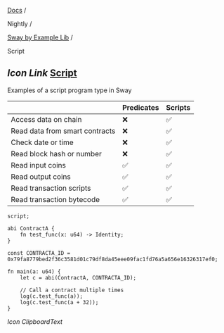 [Docs](https://docs.fuel.network/) /

Nightly  /

[Sway by Example Lib](https://docs.fuel.network/docs/nightly/sway-by-example-lib/) /

Script

## _Icon Link_ [Script](https://docs.fuel.network/docs/nightly/sway-by-example-lib/script/\#script)

Examples of a script program type in Sway

|  | Predicates | Scripts |
| --- | --- | --- |
| Access data on chain | ❌ | ✅ |
| Read data from smart contracts | ❌ | ✅ |
| Check date or time | ❌ | ✅ |
| Read block hash or number | ❌ | ✅ |
| Read input coins | ✅ | ✅ |
| Read output coins | ✅ | ✅ |
| Read transaction scripts | ✅ | ✅ |
| Read transaction bytecode | ✅ | ✅ |

```fuel_Box fuel_Box-idXKMmm-css
script;

abi ContractA {
    fn test_func(x: u64) -> Identity;
}

const CONTRACTA_ID = 0x79fa8779bed2f36c3581d01c79df8da45eee09fac1fd76a5a656e16326317ef0;

fn main(a: u64) {
    let c = abi(ContractA, CONTRACTA_ID);

    // Call a contract multiple times
    log(c.test_func(a));
    log(c.test_func(a + 32));
}

```

_Icon ClipboardText_